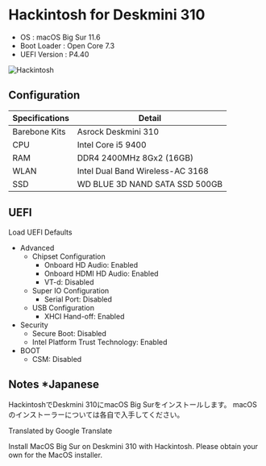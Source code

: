 # Hackintosh for Deskmini 310

+ OS : macOS Big Sur 11.6
+ Boot Loader : Open Core 7.3
+ UEFI Version : P4.40

![Hackintosh](https://user-images.githubusercontent.com/92324644/136828898-e7c55572-3407-457e-92ac-9343d83c8e62.jpg)

## Configuration

| Specifications | Detail                           |
|----------------|----------------------------------|
| Barebone Kits  | Asrock Deskmini 310              |
| CPU            | Intel Core i5 9400               |
| RAM            | DDR4 2400MHz 8Gx2 (16GB)         |
| WLAN           | Intel Dual Band Wireless-AC 3168 |
| SSD            | WD BLUE 3D NAND SATA SSD 500GB   |

## UEFI

Load UEFI Defaults

+ Advanced
    + Chipset Configuration
        + Onboard HD Audio: Enabled
        + Onboard HDMI HD Audio: Enabled
        + VT-d: Disabled
    + Super IO Configuration
        + Serial Port: Disabled
    + USB Configuration
        + XHCI Hand-off: Enabled
+ Security
    + Secure Boot: Disabled
    + Intel Platform Trust Technology: Enabled
+ BOOT
    + CSM: Disabled

## Notes *Japanese

HackintoshでDeskmini 310にmacOS Big Surをインストールします。
macOSのインストーラーについては各自で入手してください。

Translated by Google Translate

Install MacOS Big Sur on Deskmini 310 with Hackintosh.
Please obtain your own for the MacOS installer.

